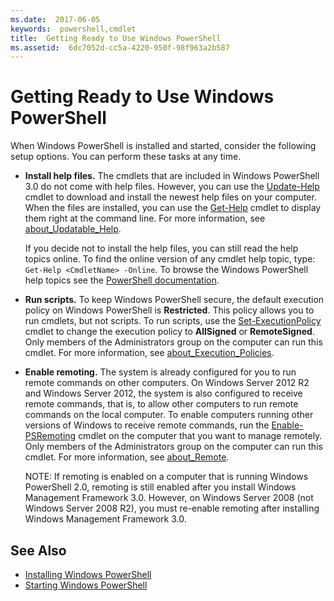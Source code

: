 ```yaml
---
ms.date:  2017-06-05
keywords:  powershell,cmdlet
title:  Getting Ready to Use Windows PowerShell
ms.assetid:  6dc7052d-cc5a-4220-950f-98f963a2b587
---
```


# Getting Ready to Use Windows PowerShell
When Windows PowerShell is installed and started, consider the following setup options. You can perform these tasks at any time.

- **Install help files.** The cmdlets that are included in Windows PowerShell 3.0 do not come with help files. However, you can use the [Update-Help](/powershell/module/microsoft.powershell.core/update-help) cmdlet to download and install the newest help files on your computer. When the files are installed, you can use the [Get-Help](/powershell/module/microsoft.powershell.core/get-help) cmdlet to display them right at the command line. For more information, see [about_Updatable_Help](/powershell/module/microsoft.powershell.core/about/about_updatable_help).

    If you decide not to install the help files, you can still read the help topics online. To find the online version of any cmdlet help topic, type: `Get-Help <CmdletName> -Online`. To browse the Windows PowerShell help topics see the [PowerShell documentation](/powershell/scripting).

- **Run scripts.** To keep Windows PowerShell secure, the default execution policy on Windows PowerShell is **Restricted**. This policy allows you to run cmdlets, but not scripts. To run scripts, use the [Set-ExecutionPolicy](/powershell/module/microsoft.powershell.security/set-executionpolicy) cmdlet to change the execution policy to **AllSigned** or **RemoteSigned**. Only members of the Administrators group on the computer can run this cmdlet. For more information, see [about_Execution_Policies](/powershell/module/microsoft.powershell.core/about/about_execution_policies).

- **Enable remoting.** The system is already configured for you to run remote commands on other computers. On Windows Server 2012 R2 and Windows Server 2012, the system is also configured to receive remote commands, that is, to allow other computers to run remote commands on the local computer. To enable computers running other versions of Windows to receive remote commands, run the [Enable-PSRemoting](/powershell/module/microsoft.powershell.core/enable-psremoting) cmdlet on the computer that you want to manage remotely. Only members of the Administrators group on the computer can run this cmdlet. For more information, see [about_Remote](/powershell/module/microsoft.powershell.core/about/about_remote).

    NOTE: If remoting is enabled on a computer that is running Windows PowerShell 2.0, remoting is still enabled after you install Windows Management Framework 3.0. However, on Windows Server 2008 (not Windows Server 2008 R2), you must re-enable remoting after installing Windows Management Framework 3.0.

## See Also
- [Installing Windows PowerShell](../setup/Installing-Windows-PowerShell.md)
- [Starting Windows PowerShell](/powershell/scripting/setup/starting-windows-powershell)

